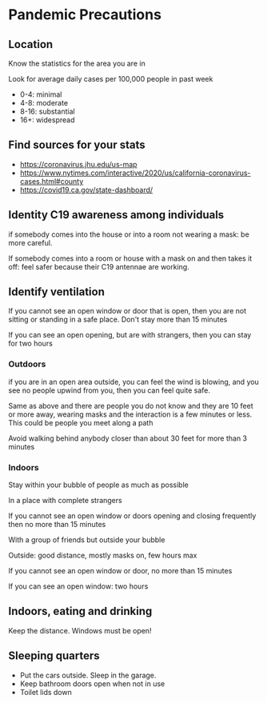 # Pandemic Precautions

## Location

Know the statistics for the area you are in

Look for average daily cases per 100,000 people in past week

* 0-4: minimal
* 4-8: moderate
* 8-16: substantial
* 16+: widespread

## Find sources for your stats

* https://coronavirus.jhu.edu/us-map
* https://www.nytimes.com/interactive/2020/us/california-coronavirus-cases.html#county
* https://covid19.ca.gov/state-dashboard/


## Identity C19 awareness among individuals

if somebody comes into the house or into a room not wearing a mask: be more careful.

If somebody comes into a room or house with a mask on and then takes it off: feel safer because their C19 antennae are working.

## Identify ventilation

If you cannot see an open window or door that is open, then you are not sitting or standing in a safe place. Don't stay more than 15 minutes

If you can see an open opening, but are with strangers, then you can stay for two hours

### Outdoors

if you are in an open area outside, you can feel the wind is blowing, and you see no people upwind from you, then you can feel quite safe.

Same as above and there are people you do not know and they are 10 feet or more away, wearing masks and the interaction is a few minutes or less. This could be people you meet along a path

Avoid walking behind anybody closer than about 30 feet for more than 3 minutes

### Indoors

Stay within your bubble of people as much as possible

In a place with complete strangers

If you cannot see an open window or doors opening and closing frequently then no more than 15 minutes

With a group of friends but outside your bubble

Outside: good distance, mostly masks on, few hours max


If you cannot see an open window or door, no more than 15 minutes

If you can see an open window: two hours


## Indoors, eating and drinking

Keep the distance. Windows must be open!


## Sleeping quarters

* Put the cars outside. Sleep in the garage.
* Keep bathroom doors open when not in use
* Toilet lids down

